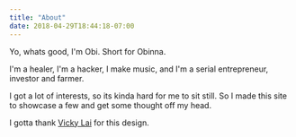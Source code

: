 ```yaml
---
title: "About"
date: 2018-04-29T18:44:18-07:00
---
```


Yo, whats good,  I'm Obi. Short for Obinna.

 I'm a healer, I'm a hacker, I make music, and I'm a serial entrepreneur, investor and farmer.

I got a lot of interests, so its kinda hard for me to sit still. So I made this site to showcase a few and get some thought off my head.




I gotta thank [Vicky Lai](https://vickylai.io) for this design.

<!-- This page uses the default `single.html` template.` -->